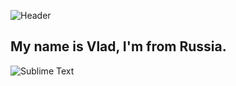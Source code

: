 ![Header](https://github.com/Aronakich/Aronakich/blob/main/assets/header.gif)

## My name is Vlad, I'm from Russia.

![Sublime Text](https://img.shields.io/badge/-Sublime-Text-FF9800?style=for-the-badge&logo=sublime_text&logoColor=424242)
